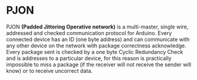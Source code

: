 PJON 
====

PJON **(Padded Jittering Operative network)** is a multi-master, single wire, addressed and checked communication protocol for Arduino. Every connected device has an ID (one byte address) and can communicate with any other device on the network with package correctness acknowledge. Every package sent is checked by a one byte Cyclic Redundancy Check and is addresses to a particular device, for this reason is practically impossible to miss a package (if the receiver will not receive the sender will know) or to receive uncorrect data.




